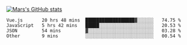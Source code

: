 [![Mars's GitHub stats](https://github-readme-stats.vercel.app/api?username=unbrain)](https://github.com/unbrain/github-readme-stats)

<!--START_SECTION:waka-->

```text
Vue.js       20 hrs 48 mins  ██████████████████▓░░░░░░   74.75 %
JavaScript   5 hrs 42 mins   █████░░░░░░░░░░░░░░░░░░░░   20.53 %
JSON         54 mins         ▓░░░░░░░░░░░░░░░░░░░░░░░░   03.28 %
Other        9 mins          ░░░░░░░░░░░░░░░░░░░░░░░░░   00.54 %
```

<!--END_SECTION:waka-->
